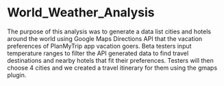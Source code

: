 # World_Weather_Analysis

The purpose of this analysis was to generate a data list cities and hotels around the world using Google Maps Directions API that the vacation
preferences of PlanMyTrip app vacation goers. Beta testers input temperature ranges to filter the API generated data to find travel destinations 
and nearby hotels that fit their preferences. Testers will then choose 4 cities and we created a travel itinerary for them using the gmaps plugin.
